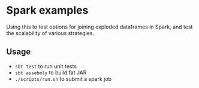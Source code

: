 # Spark examples

Using this to test options for joining exploded dataframes in Spark, and test the scalability of various strategies.

## Usage
- `sbt test` to run unit tests
- `sbt assebmly` to build fat JAR
- `./scripts/run.sh` to submit a spark job
